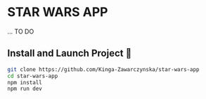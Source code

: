 # STAR WARS APP

... TO DO

## Install and Launch Project 🚀

```bash
git clone https://github.com/Kinga-Zawarczynska/star-wars-app
cd star-wars-app
npm install
npm run dev
```


